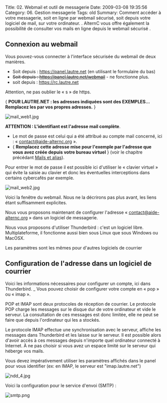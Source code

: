 Title: 02. Webmail et outil de messagerie 
Date: 2009-03-08 19:35:56
Category: 06. Gestion messagerie
Tags: old
Summary: Comment accéder à votre messagerie, soit en ligne par webmail sécurisé, soit depuis votre logiciel de mail, sur votre ordinateur. . AlternC vous offre également la possibilité de consulter vos mails en ligne depuis le webmail sécurisé .

## Connexion au webmail

Vous pouvez-vous connecter à  l'interface sécurisée du webmail de deux manières.

  - Soit depuis : https://panel.lautre.net (en utilisant le formulaire du bas)
  - ~~Soit depuis : https://panel.lautre.net/webmail~~ - ne fonctionne plus.
  - soit depuis : https://rc.lautre.net

Attention, ne pas oublier le « s » de https.

{ **POUR LAUTRE.NET : les adresses indiquées sont des EXEMPLES... Remplacez les par vos propres adresses.** }

<img src="/img/mail_web1.jpg" title="to complete" alt="mail_web1.jpg" />

**ATTENTION : L'identifiant est l'adresse mail complète**.

  - Le mot de passe est celui qui a été attribué au compte mail concerné, ici : « contact@aide-alternc.org ».
  - { **Remplacez cette adresse mise pour l'exemple par l'adresse que vous avez créée depuis votre bureau virtuel** } (voir le chapitre précédant [Mails et alias](/01-mails-et-alias.html)).

Pour entrer le mot de passe il est possible ici d'utiliser le « clavier virtuel » qui évite la saisie au clavier et donc les éventuelles interceptions dans certains cybercafés par exemple.

<img src="/img/mail_web2.jpg" title="to complete" alt="mail_web2.jpg" />

Voici la fenêtre du webmail. Nous ne la décrirons pas plus avant, les liens étant suffisamment explicites.


Nous vous proposons maintenant de configurer l'adresse « contact@aide-alternc.org » dans un logiciel de messagerie.

Nous vous proposons d'utiliser Thunderbird : c'est un logiciel libre. Multiplateforme, il fonctionne aussi bien sous Linux que sous Windows ou MacOSX.

Les paramètres sont les mêmes pour d'autres logiciels de courrier

## Configuration de l'adresse dans un logiciel de courrier 

Voici les informations nécessaires pour configurer un compte, ici dans Thunderbird.
_ Vous pouvez choisir de configurer votre compte en « pop » ou « imap ».

POP et IMAP sont deux protocoles de réception de courrier. Le protocole POP charge les messages sur le disque dur de votre ordinateur et vide le serveur. La consultation de ces messages est donc limitée, elle ne peut se faire que depuis l'ordinateur qui les a stockés.

Le protocole IMAP effectue une synchronisation avec le serveur, affiche les messages dans Thunderbird et les laisse sur le serveur. Il est possible alors d'avoir accès à ces messages depuis n'importe quel ordinateur connecté à Internet. À ne pas choisir si vous avez un espace limité sur le serveur qui héberge vos mails.

Vous devez impérativement utiliser les paramètres affichés dans le panel pour vous identifier (ex: en IMAP, le serveur est "imap.lautre.net")

<img src="/img/ndd_4.jpg" title="to complete" alt="ndd_4.jpg" />

Voici la configuration pour le service d'envoi (SMTP) :

<img src="/img/smtp.png" title="to complete" alt="smtp.png" />
